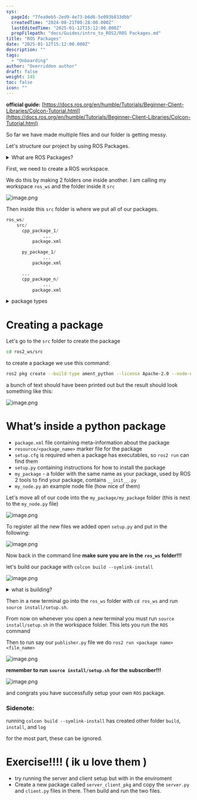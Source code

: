 ```yaml
---
sys:
  pageId: "7fea9eb5-2ed9-4e73-b6d6-5e093b833dbb"
  createdTime: "2024-08-21T00:28:00.000Z"
  lastEditedTime: "2025-01-12T15:12:00.000Z"
  propFilepath: "docs/Guides/intro_to_ROS2/ROS Packages.md"
title: "ROS Packages"
date: "2025-01-12T15:12:00.000Z"
description: ""
tags:
  - "Onboarding"
author: "Overridden author"
draft: false
weight: 145
toc: false
icon: ""
---
```


**official guide:** [https://docs.ros.org/en/humble/Tutorials/Beginner-Client-Libraries/Colcon-Tutorial.html](https://docs.ros.org/en/humble/Tutorials/Beginner-Client-Libraries/Colcon-Tutorial.html)

So far we have made multiple files and our folder is getting messy.

Let's structure our project by using ROS Packages.

<details>

<summary>What are ROS Packages?</summary>

ROS Packages are, as the name implies, packages of code that are highly sharable between ROS developers.

They consist of a folder, `package.xml` file, and source code

```python
      cpp_package_1/
		      ... imagine much code files here ..
          package.xml
```

</details>

First, we need to create a ROS workspace.

We do this by making 2 folders one inside another. I am calling my workspace `ros_ws` and the folder inside it `src`

![image.png](https://prod-files-secure.s3.us-west-2.amazonaws.com/d518164a-d88e-44d1-a4ee-3adb3bd8bce0/70706947-fd18-4537-a67b-e12946812d31/image.png?X-Amz-Algorithm=AWS4-HMAC-SHA256&X-Amz-Content-Sha256=UNSIGNED-PAYLOAD&X-Amz-Credential=ASIAZI2LB4666KKDXD6V%2F20250527%2Fus-west-2%2Fs3%2Faws4_request&X-Amz-Date=20250527T132450Z&X-Amz-Expires=3600&X-Amz-Security-Token=IQoJb3JpZ2luX2VjEJX%2F%2F%2F%2F%2F%2F%2F%2F%2F%2FwEaCXVzLXdlc3QtMiJIMEYCIQCQM7Hsq1qAD7CxSLLBCPYVh7yBXWCcqEprNXcPqdWidwIhAKVWgxS2lL708lEnKtZRw63cpA6uaHULtdHuifyYh8OAKv8DCF4QABoMNjM3NDIzMTgzODA1IgzEWKLAO4X1GnB4rSoq3AM21u%2BGfXrlzwki78aqjl8GmONHbM79GjTLb6tm9Lnb3JPpIu8zMgcjN9PmxvxzsCCz%2BLgNGB5PVAOpQDP9N0ReIh2XJ3PxvPYka824NEsHSsjUOg6FQ9fqENCnEzChiabNWGMP18DWp6wUg2c4TYTKqFcDx7yNKV8cNEot0N%2FblVIu3QpNXLoPVVHvnT4SbsPZ182hZDcR1dCP8PcncyUKyjwN9Pxm66GX%2FocMo%2FSNToBSMoiiMdSo5Q3Dr4LR%2FzVtTPrZxCZYGpmT6yx7Tm%2F4BSPkABMY42pEvJMHE5QGpIKW0krcUBPBgg2QsqRHD99mhKvr9STEu7UJuVSWzJDUEtaic7qbK5MKD0ExEYFTuyak7nwHxqn9uSe9U4T%2BOeamHp6ED2NhfTLfiL%2Bddhszlj8U0B3JfRJEGxzmAjKiWZmVI2V0BkvGvVIYSEan66gdVgJ8npXKqZ3EdlaJ5yB9VUdy42FHTZ5QEwDU10y4cZpMP0r8pjpZKNS7%2FBkzLTC%2FT8OBKn0qcTPgiiKJ%2BWePg2ysUFD9hVP2Ge99z%2F5LaLt3W5VO7bg2VnUhqEWf6i1f31PeuSyRBf34SwPk3vcPkbAnp%2FIA%2FRh2P7Z9Whv1AwHLsm%2FHUfFNSPa8HTDJ5dbBBjqkAWapb5uC3LOWewyceN4hC1TBenm1raUNwbBXpjMe9KRIepjtDH%2F0tfCKvUJ0M1mzWNDJJ3KM%2B7RjQlGvJIUDpTEOxDqwhvESfZCTaatd2zwgQb0bqAbslHVic3eBoZrzOSiMGkVo%2FRMhY8KBu3dvj17VLga1R4IxgWzesqG8bU6UtCCexhJ0K4ku1FBT2jMW3NFWjsgemptKiwj2NKz87Km%2BgdXG&X-Amz-Signature=9a8b5de4dfab3a607d849832a78acb055f7bac7255e2a824adb62bc31e55fd9c&X-Amz-SignedHeaders=host&x-id=GetObject)

Then inside this `src` folder is where we put all of our packages.

```python
ros_ws/
    src/
      cpp_package_1/
		      ...
          package.xml

      py_package_1/
		      ...
          package.xml

      ...
      cpp_package_n/
		      ...
          package.xml

```

<details>

<summary>package types</summary>

packages can be either `C++` or python.

the intern file structure is different for each but for this guide we will stick to creating python packages

</details>

# Creating a package

Let's go to the `src` folder to create the package

```bash
cd ros2_ws/src
```

to create a package we use this command:

```bash
ros2 pkg create --build-type ament_python --license Apache-2.0 --node-name my_node my_package
```

a bunch of text should have been printed out but the result should look something like this:

![image.png](https://prod-files-secure.s3.us-west-2.amazonaws.com/d518164a-d88e-44d1-a4ee-3adb3bd8bce0/e6cf1e3f-8512-4a3e-b131-079f800bf3e8/image.png?X-Amz-Algorithm=AWS4-HMAC-SHA256&X-Amz-Content-Sha256=UNSIGNED-PAYLOAD&X-Amz-Credential=ASIAZI2LB4666KKDXD6V%2F20250527%2Fus-west-2%2Fs3%2Faws4_request&X-Amz-Date=20250527T132450Z&X-Amz-Expires=3600&X-Amz-Security-Token=IQoJb3JpZ2luX2VjEJX%2F%2F%2F%2F%2F%2F%2F%2F%2F%2FwEaCXVzLXdlc3QtMiJIMEYCIQCQM7Hsq1qAD7CxSLLBCPYVh7yBXWCcqEprNXcPqdWidwIhAKVWgxS2lL708lEnKtZRw63cpA6uaHULtdHuifyYh8OAKv8DCF4QABoMNjM3NDIzMTgzODA1IgzEWKLAO4X1GnB4rSoq3AM21u%2BGfXrlzwki78aqjl8GmONHbM79GjTLb6tm9Lnb3JPpIu8zMgcjN9PmxvxzsCCz%2BLgNGB5PVAOpQDP9N0ReIh2XJ3PxvPYka824NEsHSsjUOg6FQ9fqENCnEzChiabNWGMP18DWp6wUg2c4TYTKqFcDx7yNKV8cNEot0N%2FblVIu3QpNXLoPVVHvnT4SbsPZ182hZDcR1dCP8PcncyUKyjwN9Pxm66GX%2FocMo%2FSNToBSMoiiMdSo5Q3Dr4LR%2FzVtTPrZxCZYGpmT6yx7Tm%2F4BSPkABMY42pEvJMHE5QGpIKW0krcUBPBgg2QsqRHD99mhKvr9STEu7UJuVSWzJDUEtaic7qbK5MKD0ExEYFTuyak7nwHxqn9uSe9U4T%2BOeamHp6ED2NhfTLfiL%2Bddhszlj8U0B3JfRJEGxzmAjKiWZmVI2V0BkvGvVIYSEan66gdVgJ8npXKqZ3EdlaJ5yB9VUdy42FHTZ5QEwDU10y4cZpMP0r8pjpZKNS7%2FBkzLTC%2FT8OBKn0qcTPgiiKJ%2BWePg2ysUFD9hVP2Ge99z%2F5LaLt3W5VO7bg2VnUhqEWf6i1f31PeuSyRBf34SwPk3vcPkbAnp%2FIA%2FRh2P7Z9Whv1AwHLsm%2FHUfFNSPa8HTDJ5dbBBjqkAWapb5uC3LOWewyceN4hC1TBenm1raUNwbBXpjMe9KRIepjtDH%2F0tfCKvUJ0M1mzWNDJJ3KM%2B7RjQlGvJIUDpTEOxDqwhvESfZCTaatd2zwgQb0bqAbslHVic3eBoZrzOSiMGkVo%2FRMhY8KBu3dvj17VLga1R4IxgWzesqG8bU6UtCCexhJ0K4ku1FBT2jMW3NFWjsgemptKiwj2NKz87Km%2BgdXG&X-Amz-Signature=097eefd0c45c04e53e5c3797792bd949d835eb00d528de19aa2807ae6ad03a32&X-Amz-SignedHeaders=host&x-id=GetObject)

# What’s inside a python package

- `package.xml` file containing meta-information about the package
- `resource/<package_name>` marker file for the package
- `setup.cfg` is required when a package has executables, so `ros2 run` can find them
- `setup.py` containing instructions for how to install the package
- `my_package` - a folder with the same name as your package, used by ROS 2 tools to find your package, contains `__init__.py`
- `my_node.py` an example node file (how nice of them)

Let's move all of our code into the `my_package/my_package` folder (this is next to the `my_node.py` file)

![image.png](https://prod-files-secure.s3.us-west-2.amazonaws.com/d518164a-d88e-44d1-a4ee-3adb3bd8bce0/9ce58f11-0da9-4d3e-b86d-506a9685d378/image.png?X-Amz-Algorithm=AWS4-HMAC-SHA256&X-Amz-Content-Sha256=UNSIGNED-PAYLOAD&X-Amz-Credential=ASIAZI2LB4666KKDXD6V%2F20250527%2Fus-west-2%2Fs3%2Faws4_request&X-Amz-Date=20250527T132450Z&X-Amz-Expires=3600&X-Amz-Security-Token=IQoJb3JpZ2luX2VjEJX%2F%2F%2F%2F%2F%2F%2F%2F%2F%2FwEaCXVzLXdlc3QtMiJIMEYCIQCQM7Hsq1qAD7CxSLLBCPYVh7yBXWCcqEprNXcPqdWidwIhAKVWgxS2lL708lEnKtZRw63cpA6uaHULtdHuifyYh8OAKv8DCF4QABoMNjM3NDIzMTgzODA1IgzEWKLAO4X1GnB4rSoq3AM21u%2BGfXrlzwki78aqjl8GmONHbM79GjTLb6tm9Lnb3JPpIu8zMgcjN9PmxvxzsCCz%2BLgNGB5PVAOpQDP9N0ReIh2XJ3PxvPYka824NEsHSsjUOg6FQ9fqENCnEzChiabNWGMP18DWp6wUg2c4TYTKqFcDx7yNKV8cNEot0N%2FblVIu3QpNXLoPVVHvnT4SbsPZ182hZDcR1dCP8PcncyUKyjwN9Pxm66GX%2FocMo%2FSNToBSMoiiMdSo5Q3Dr4LR%2FzVtTPrZxCZYGpmT6yx7Tm%2F4BSPkABMY42pEvJMHE5QGpIKW0krcUBPBgg2QsqRHD99mhKvr9STEu7UJuVSWzJDUEtaic7qbK5MKD0ExEYFTuyak7nwHxqn9uSe9U4T%2BOeamHp6ED2NhfTLfiL%2Bddhszlj8U0B3JfRJEGxzmAjKiWZmVI2V0BkvGvVIYSEan66gdVgJ8npXKqZ3EdlaJ5yB9VUdy42FHTZ5QEwDU10y4cZpMP0r8pjpZKNS7%2FBkzLTC%2FT8OBKn0qcTPgiiKJ%2BWePg2ysUFD9hVP2Ge99z%2F5LaLt3W5VO7bg2VnUhqEWf6i1f31PeuSyRBf34SwPk3vcPkbAnp%2FIA%2FRh2P7Z9Whv1AwHLsm%2FHUfFNSPa8HTDJ5dbBBjqkAWapb5uC3LOWewyceN4hC1TBenm1raUNwbBXpjMe9KRIepjtDH%2F0tfCKvUJ0M1mzWNDJJ3KM%2B7RjQlGvJIUDpTEOxDqwhvESfZCTaatd2zwgQb0bqAbslHVic3eBoZrzOSiMGkVo%2FRMhY8KBu3dvj17VLga1R4IxgWzesqG8bU6UtCCexhJ0K4ku1FBT2jMW3NFWjsgemptKiwj2NKz87Km%2BgdXG&X-Amz-Signature=83755c620b4b22347d6fc1c127ec108ea6e98c3d784518e7b894a3c080b1cef0&X-Amz-SignedHeaders=host&x-id=GetObject)

To register all the new files we added open `setup.py` and put in the following:

![image.png](https://prod-files-secure.s3.us-west-2.amazonaws.com/d518164a-d88e-44d1-a4ee-3adb3bd8bce0/1cd7c262-4cae-4496-9d75-c178537d24a2/image.png?X-Amz-Algorithm=AWS4-HMAC-SHA256&X-Amz-Content-Sha256=UNSIGNED-PAYLOAD&X-Amz-Credential=ASIAZI2LB4666KKDXD6V%2F20250527%2Fus-west-2%2Fs3%2Faws4_request&X-Amz-Date=20250527T132450Z&X-Amz-Expires=3600&X-Amz-Security-Token=IQoJb3JpZ2luX2VjEJX%2F%2F%2F%2F%2F%2F%2F%2F%2F%2FwEaCXVzLXdlc3QtMiJIMEYCIQCQM7Hsq1qAD7CxSLLBCPYVh7yBXWCcqEprNXcPqdWidwIhAKVWgxS2lL708lEnKtZRw63cpA6uaHULtdHuifyYh8OAKv8DCF4QABoMNjM3NDIzMTgzODA1IgzEWKLAO4X1GnB4rSoq3AM21u%2BGfXrlzwki78aqjl8GmONHbM79GjTLb6tm9Lnb3JPpIu8zMgcjN9PmxvxzsCCz%2BLgNGB5PVAOpQDP9N0ReIh2XJ3PxvPYka824NEsHSsjUOg6FQ9fqENCnEzChiabNWGMP18DWp6wUg2c4TYTKqFcDx7yNKV8cNEot0N%2FblVIu3QpNXLoPVVHvnT4SbsPZ182hZDcR1dCP8PcncyUKyjwN9Pxm66GX%2FocMo%2FSNToBSMoiiMdSo5Q3Dr4LR%2FzVtTPrZxCZYGpmT6yx7Tm%2F4BSPkABMY42pEvJMHE5QGpIKW0krcUBPBgg2QsqRHD99mhKvr9STEu7UJuVSWzJDUEtaic7qbK5MKD0ExEYFTuyak7nwHxqn9uSe9U4T%2BOeamHp6ED2NhfTLfiL%2Bddhszlj8U0B3JfRJEGxzmAjKiWZmVI2V0BkvGvVIYSEan66gdVgJ8npXKqZ3EdlaJ5yB9VUdy42FHTZ5QEwDU10y4cZpMP0r8pjpZKNS7%2FBkzLTC%2FT8OBKn0qcTPgiiKJ%2BWePg2ysUFD9hVP2Ge99z%2F5LaLt3W5VO7bg2VnUhqEWf6i1f31PeuSyRBf34SwPk3vcPkbAnp%2FIA%2FRh2P7Z9Whv1AwHLsm%2FHUfFNSPa8HTDJ5dbBBjqkAWapb5uC3LOWewyceN4hC1TBenm1raUNwbBXpjMe9KRIepjtDH%2F0tfCKvUJ0M1mzWNDJJ3KM%2B7RjQlGvJIUDpTEOxDqwhvESfZCTaatd2zwgQb0bqAbslHVic3eBoZrzOSiMGkVo%2FRMhY8KBu3dvj17VLga1R4IxgWzesqG8bU6UtCCexhJ0K4ku1FBT2jMW3NFWjsgemptKiwj2NKz87Km%2BgdXG&X-Amz-Signature=a948b4836319c4e27b876bb676a93f7d4fc7f1c04a9cf498a1f8e70d8e7c0ae3&X-Amz-SignedHeaders=host&x-id=GetObject)

Now back in the command line **make sure you are in the** **`ros_ws`** **folder!!!**

let's build our package with `colcon build --symlink-install`

![image.png](https://prod-files-secure.s3.us-west-2.amazonaws.com/d518164a-d88e-44d1-a4ee-3adb3bd8bce0/2f2a0d27-b173-48fd-b189-5f5c0ce65619/image.png?X-Amz-Algorithm=AWS4-HMAC-SHA256&X-Amz-Content-Sha256=UNSIGNED-PAYLOAD&X-Amz-Credential=ASIAZI2LB4666KKDXD6V%2F20250527%2Fus-west-2%2Fs3%2Faws4_request&X-Amz-Date=20250527T132450Z&X-Amz-Expires=3600&X-Amz-Security-Token=IQoJb3JpZ2luX2VjEJX%2F%2F%2F%2F%2F%2F%2F%2F%2F%2FwEaCXVzLXdlc3QtMiJIMEYCIQCQM7Hsq1qAD7CxSLLBCPYVh7yBXWCcqEprNXcPqdWidwIhAKVWgxS2lL708lEnKtZRw63cpA6uaHULtdHuifyYh8OAKv8DCF4QABoMNjM3NDIzMTgzODA1IgzEWKLAO4X1GnB4rSoq3AM21u%2BGfXrlzwki78aqjl8GmONHbM79GjTLb6tm9Lnb3JPpIu8zMgcjN9PmxvxzsCCz%2BLgNGB5PVAOpQDP9N0ReIh2XJ3PxvPYka824NEsHSsjUOg6FQ9fqENCnEzChiabNWGMP18DWp6wUg2c4TYTKqFcDx7yNKV8cNEot0N%2FblVIu3QpNXLoPVVHvnT4SbsPZ182hZDcR1dCP8PcncyUKyjwN9Pxm66GX%2FocMo%2FSNToBSMoiiMdSo5Q3Dr4LR%2FzVtTPrZxCZYGpmT6yx7Tm%2F4BSPkABMY42pEvJMHE5QGpIKW0krcUBPBgg2QsqRHD99mhKvr9STEu7UJuVSWzJDUEtaic7qbK5MKD0ExEYFTuyak7nwHxqn9uSe9U4T%2BOeamHp6ED2NhfTLfiL%2Bddhszlj8U0B3JfRJEGxzmAjKiWZmVI2V0BkvGvVIYSEan66gdVgJ8npXKqZ3EdlaJ5yB9VUdy42FHTZ5QEwDU10y4cZpMP0r8pjpZKNS7%2FBkzLTC%2FT8OBKn0qcTPgiiKJ%2BWePg2ysUFD9hVP2Ge99z%2F5LaLt3W5VO7bg2VnUhqEWf6i1f31PeuSyRBf34SwPk3vcPkbAnp%2FIA%2FRh2P7Z9Whv1AwHLsm%2FHUfFNSPa8HTDJ5dbBBjqkAWapb5uC3LOWewyceN4hC1TBenm1raUNwbBXpjMe9KRIepjtDH%2F0tfCKvUJ0M1mzWNDJJ3KM%2B7RjQlGvJIUDpTEOxDqwhvESfZCTaatd2zwgQb0bqAbslHVic3eBoZrzOSiMGkVo%2FRMhY8KBu3dvj17VLga1R4IxgWzesqG8bU6UtCCexhJ0K4ku1FBT2jMW3NFWjsgemptKiwj2NKz87Km%2BgdXG&X-Amz-Signature=fb14b675698e5c73aeacbbe00b4118dea207310b2f2c7b49a5e42ca291382235&X-Amz-SignedHeaders=host&x-id=GetObject)

<details>

<summary>what is building?</summary>

if you are a CS major at Rose-Hulman you will learn the answer to this in CSSE132

but TLDR; is it combines all the code files into one program that can be run easily 

</details>

Then in a new terminal go into the `ros_ws` folder with `cd ros_ws` and run `source install/setup.sh`. 

From now on whenever you open a new terminal you must run `source install/setup.sh` in the workspace folder. This lets you run the `ROS` command

Then to run say our `publisher.py` file we do `ros2 run <package name> <file_name>`

![image.png](https://prod-files-secure.s3.us-west-2.amazonaws.com/d518164a-d88e-44d1-a4ee-3adb3bd8bce0/4f4b1219-3a44-4632-aa0a-ce3471699f59/image.png?X-Amz-Algorithm=AWS4-HMAC-SHA256&X-Amz-Content-Sha256=UNSIGNED-PAYLOAD&X-Amz-Credential=ASIAZI2LB4666KKDXD6V%2F20250527%2Fus-west-2%2Fs3%2Faws4_request&X-Amz-Date=20250527T132450Z&X-Amz-Expires=3600&X-Amz-Security-Token=IQoJb3JpZ2luX2VjEJX%2F%2F%2F%2F%2F%2F%2F%2F%2F%2FwEaCXVzLXdlc3QtMiJIMEYCIQCQM7Hsq1qAD7CxSLLBCPYVh7yBXWCcqEprNXcPqdWidwIhAKVWgxS2lL708lEnKtZRw63cpA6uaHULtdHuifyYh8OAKv8DCF4QABoMNjM3NDIzMTgzODA1IgzEWKLAO4X1GnB4rSoq3AM21u%2BGfXrlzwki78aqjl8GmONHbM79GjTLb6tm9Lnb3JPpIu8zMgcjN9PmxvxzsCCz%2BLgNGB5PVAOpQDP9N0ReIh2XJ3PxvPYka824NEsHSsjUOg6FQ9fqENCnEzChiabNWGMP18DWp6wUg2c4TYTKqFcDx7yNKV8cNEot0N%2FblVIu3QpNXLoPVVHvnT4SbsPZ182hZDcR1dCP8PcncyUKyjwN9Pxm66GX%2FocMo%2FSNToBSMoiiMdSo5Q3Dr4LR%2FzVtTPrZxCZYGpmT6yx7Tm%2F4BSPkABMY42pEvJMHE5QGpIKW0krcUBPBgg2QsqRHD99mhKvr9STEu7UJuVSWzJDUEtaic7qbK5MKD0ExEYFTuyak7nwHxqn9uSe9U4T%2BOeamHp6ED2NhfTLfiL%2Bddhszlj8U0B3JfRJEGxzmAjKiWZmVI2V0BkvGvVIYSEan66gdVgJ8npXKqZ3EdlaJ5yB9VUdy42FHTZ5QEwDU10y4cZpMP0r8pjpZKNS7%2FBkzLTC%2FT8OBKn0qcTPgiiKJ%2BWePg2ysUFD9hVP2Ge99z%2F5LaLt3W5VO7bg2VnUhqEWf6i1f31PeuSyRBf34SwPk3vcPkbAnp%2FIA%2FRh2P7Z9Whv1AwHLsm%2FHUfFNSPa8HTDJ5dbBBjqkAWapb5uC3LOWewyceN4hC1TBenm1raUNwbBXpjMe9KRIepjtDH%2F0tfCKvUJ0M1mzWNDJJ3KM%2B7RjQlGvJIUDpTEOxDqwhvESfZCTaatd2zwgQb0bqAbslHVic3eBoZrzOSiMGkVo%2FRMhY8KBu3dvj17VLga1R4IxgWzesqG8bU6UtCCexhJ0K4ku1FBT2jMW3NFWjsgemptKiwj2NKz87Km%2BgdXG&X-Amz-Signature=40a3a7091c90b8db35dd51812f66fb054f4b7d4d05c70639e0f9f3775646160c&X-Amz-SignedHeaders=host&x-id=GetObject)

**remember to run** **`source install/setup.sh`** **for the subscriber!!!**

![image.png](https://prod-files-secure.s3.us-west-2.amazonaws.com/d518164a-d88e-44d1-a4ee-3adb3bd8bce0/02121119-dad4-49ec-8356-c956108b4243/image.png?X-Amz-Algorithm=AWS4-HMAC-SHA256&X-Amz-Content-Sha256=UNSIGNED-PAYLOAD&X-Amz-Credential=ASIAZI2LB4666KKDXD6V%2F20250527%2Fus-west-2%2Fs3%2Faws4_request&X-Amz-Date=20250527T132450Z&X-Amz-Expires=3600&X-Amz-Security-Token=IQoJb3JpZ2luX2VjEJX%2F%2F%2F%2F%2F%2F%2F%2F%2F%2FwEaCXVzLXdlc3QtMiJIMEYCIQCQM7Hsq1qAD7CxSLLBCPYVh7yBXWCcqEprNXcPqdWidwIhAKVWgxS2lL708lEnKtZRw63cpA6uaHULtdHuifyYh8OAKv8DCF4QABoMNjM3NDIzMTgzODA1IgzEWKLAO4X1GnB4rSoq3AM21u%2BGfXrlzwki78aqjl8GmONHbM79GjTLb6tm9Lnb3JPpIu8zMgcjN9PmxvxzsCCz%2BLgNGB5PVAOpQDP9N0ReIh2XJ3PxvPYka824NEsHSsjUOg6FQ9fqENCnEzChiabNWGMP18DWp6wUg2c4TYTKqFcDx7yNKV8cNEot0N%2FblVIu3QpNXLoPVVHvnT4SbsPZ182hZDcR1dCP8PcncyUKyjwN9Pxm66GX%2FocMo%2FSNToBSMoiiMdSo5Q3Dr4LR%2FzVtTPrZxCZYGpmT6yx7Tm%2F4BSPkABMY42pEvJMHE5QGpIKW0krcUBPBgg2QsqRHD99mhKvr9STEu7UJuVSWzJDUEtaic7qbK5MKD0ExEYFTuyak7nwHxqn9uSe9U4T%2BOeamHp6ED2NhfTLfiL%2Bddhszlj8U0B3JfRJEGxzmAjKiWZmVI2V0BkvGvVIYSEan66gdVgJ8npXKqZ3EdlaJ5yB9VUdy42FHTZ5QEwDU10y4cZpMP0r8pjpZKNS7%2FBkzLTC%2FT8OBKn0qcTPgiiKJ%2BWePg2ysUFD9hVP2Ge99z%2F5LaLt3W5VO7bg2VnUhqEWf6i1f31PeuSyRBf34SwPk3vcPkbAnp%2FIA%2FRh2P7Z9Whv1AwHLsm%2FHUfFNSPa8HTDJ5dbBBjqkAWapb5uC3LOWewyceN4hC1TBenm1raUNwbBXpjMe9KRIepjtDH%2F0tfCKvUJ0M1mzWNDJJ3KM%2B7RjQlGvJIUDpTEOxDqwhvESfZCTaatd2zwgQb0bqAbslHVic3eBoZrzOSiMGkVo%2FRMhY8KBu3dvj17VLga1R4IxgWzesqG8bU6UtCCexhJ0K4ku1FBT2jMW3NFWjsgemptKiwj2NKz87Km%2BgdXG&X-Amz-Signature=89997aaa1693bc1e6a6775f610b4a3bfa3f00f1a82eb8f90c9a988c2ebba0605&X-Amz-SignedHeaders=host&x-id=GetObject)

and congrats you have successfully setup your own `ROS` package.

### Sidenote:

running `colcon build --symlink-install` has created other folder `build`, `install`, and `log`

for the most part, these can be ignored.

# Exercise!!!! ( ik u love them )

- try running the server and client setup but with in the enviroment
- Create a new package called `server_client_pkg` and copy the `server.py` and `client.py` files in there. Then build and run the two files.
